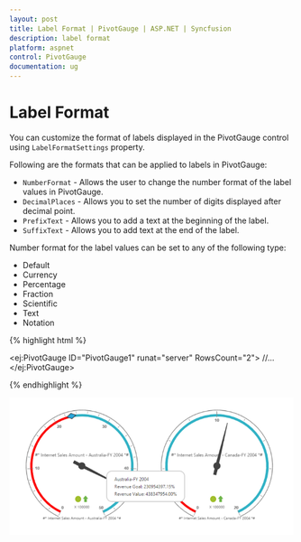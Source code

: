 ```yaml
---
layout: post
title: Label Format | PivotGauge | ASP.NET | Syncfusion
description: label format
platform: aspnet
control: PivotGauge
documentation: ug
---
```


# Label Format

You can customize the format of labels displayed in the PivotGauge control using `LabelFormatSettings` property.

Following are the formats that can be applied to labels in PivotGauge:

* `NumberFormat`  - Allows the user to change the number format of the label values in PivotGauge.
* `DecimalPlaces` - Allows you to set the number of digits displayed after decimal point.
* `PrefixText`  - Allows you to add a text at the beginning of the label.
* `SuffixText` - Allows you to add text at the end of the label.

Number format for the label values can be set to any of the following type:

* Default	
* Currency
* Percentage
* Fraction
* Scientific
* Text
* Notation

{% highlight html %}

<ej:PivotGauge ID="PivotGauge1" runat="server" RowsCount="2">
 	//...
   <LabelFormatSettings NumberFormat="Percentage" DecimalPlaces="2" PrefixText="#*" SuffixText="*#" />
</ej:PivotGauge>

{% endhighlight %}

![](Label-Format_images/labelformat.png) 
